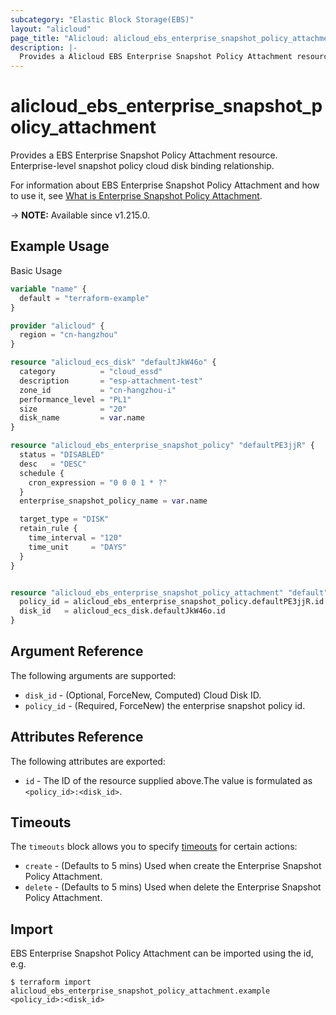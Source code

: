 ```yaml
---
subcategory: "Elastic Block Storage(EBS)"
layout: "alicloud"
page_title: "Alicloud: alicloud_ebs_enterprise_snapshot_policy_attachment"
description: |-
  Provides a Alicloud EBS Enterprise Snapshot Policy Attachment resource.
---
```


# alicloud_ebs_enterprise_snapshot_policy_attachment

Provides a EBS Enterprise Snapshot Policy Attachment resource. Enterprise-level snapshot policy cloud disk binding relationship.

For information about EBS Enterprise Snapshot Policy Attachment and how to use it, see [What is Enterprise Snapshot Policy Attachment](https://www.alibabacloud.com/help/en/).

-> **NOTE:** Available since v1.215.0.

## Example Usage

Basic Usage

```terraform
variable "name" {
  default = "terraform-example"
}

provider "alicloud" {
  region = "cn-hangzhou"
}

resource "alicloud_ecs_disk" "defaultJkW46o" {
  category          = "cloud_essd"
  description       = "esp-attachment-test"
  zone_id           = "cn-hangzhou-i"
  performance_level = "PL1"
  size              = "20"
  disk_name         = var.name
}

resource "alicloud_ebs_enterprise_snapshot_policy" "defaultPE3jjR" {
  status = "DISABLED"
  desc   = "DESC"
  schedule {
    cron_expression = "0 0 0 1 * ?"
  }
  enterprise_snapshot_policy_name = var.name

  target_type = "DISK"
  retain_rule {
    time_interval = "120"
    time_unit     = "DAYS"
  }
}


resource "alicloud_ebs_enterprise_snapshot_policy_attachment" "default" {
  policy_id = alicloud_ebs_enterprise_snapshot_policy.defaultPE3jjR.id
  disk_id   = alicloud_ecs_disk.defaultJkW46o.id
}
```

## Argument Reference

The following arguments are supported:
* `disk_id` - (Optional, ForceNew, Computed) Cloud Disk ID.
* `policy_id` - (Required, ForceNew) the enterprise snapshot policy id.

## Attributes Reference

The following attributes are exported:
* `id` - The ID of the resource supplied above.The value is formulated as `<policy_id>:<disk_id>`.

## Timeouts

The `timeouts` block allows you to specify [timeouts](https://www.terraform.io/docs/configuration-0-11/resources.html#timeouts) for certain actions:
* `create` - (Defaults to 5 mins) Used when create the Enterprise Snapshot Policy Attachment.
* `delete` - (Defaults to 5 mins) Used when delete the Enterprise Snapshot Policy Attachment.

## Import

EBS Enterprise Snapshot Policy Attachment can be imported using the id, e.g.

```shell
$ terraform import alicloud_ebs_enterprise_snapshot_policy_attachment.example <policy_id>:<disk_id>
```